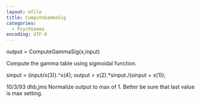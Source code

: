 ```yaml
---
layout: mfile
title: ComputeGammaSig
categories:
  - PsychGamma
encoding: UTF-8
---
```


output = ComputeGammaSig(x,input)

Compute the gamma table using sigmoidal function.

sinput = (input/x(3)).^x(4);
output = x(2).\*sinput./(sinput + x(1));

10/3/93  dhb,jms  Normalize output to max of 1.
                  Better be sure that last value is max setting.
